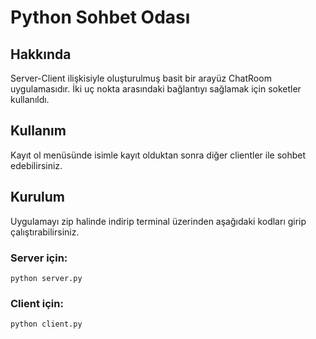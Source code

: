 # **Python Sohbet Odası**
## Hakkında
Server-Client ilişkisiyle oluşturulmuş basit bir arayüz ChatRoom uygulamasıdır. İki uç nokta arasındaki bağlantıyı sağlamak için soketler kullanıldı. 

## Kullanım
Kayıt ol menüsünde isimle kayıt olduktan sonra diğer clientler ile sohbet edebilirsiniz.

## Kurulum
Uygulamayı zip halinde indirip terminal üzerinden aşağıdaki kodları girip çalıştırabilirsiniz.

### Server için:
```
python server.py
```
### Client için:
```
python client.py
```
